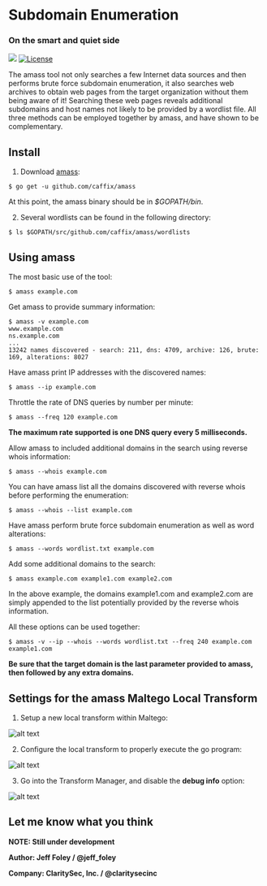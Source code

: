 # Subdomain Enumeration

### On the smart and quiet side

[![](https://img.shields.io/badge/go-1.8-blue.svg)](https://github.com/moovweb/gvm) [![License](https://img.shields.io/badge/license-Apache%202.0-blue.svg)](https://www.apache.org/licenses/LICENSE-2.0)


The amass tool not only searches a few Internet data sources and then performs brute force subdomain enumeration, it also searches web archives to obtain web pages from the target organization without them being aware of it! Searching these web pages reveals additional subdomains and host names not likely to be provided by a wordlist file. All three methods can be employed together by amass, and have shown to be complementary.


## Install

1. Download [amass](https://github.com/caffix/amass):
```
$ go get -u github.com/caffix/amass
```

At this point, the amass binary should be in *$GOPATH/bin*.


2. Several wordlists can be found in the following directory:
```
$ ls $GOPATH/src/github.com/caffix/amass/wordlists
```


## Using amass

The most basic use of the tool:
```
$ amass example.com
```


Get amass to provide summary information:
```
$ amass -v example.com
www.example.com
ns.example.com
...
13242 names discovered - search: 211, dns: 4709, archive: 126, brute: 169, alterations: 8027
```


Have amass print IP addresses with the discovered names:
```
$ amass --ip example.com
```


Throttle the rate of DNS queries by number per minute:
```
$ amass --freq 120 example.com
```

**The maximum rate supported is one DNS query every 5 milliseconds.**


Allow amass to included additional domains in the search using reverse whois information:
```
$ amass --whois example.com
```


You can have amass list all the domains discovered with reverse whois before performing the enumeration:
```
$ amass --whois --list example.com
```


Have amass perform brute force subdomain enumeration as well as word alterations:
```
$ amass --words wordlist.txt example.com
```


Add some additional domains to the search:
```
$ amass example.com example1.com example2.com
```

In the above example, the domains example1.com and example2.com are simply appended to the list potentially provided by the reverse whois information.


All these options can be used together:
```
$ amass -v --ip --whois --words wordlist.txt --freq 240 example.com example1.com
```

**Be sure that the target domain is the last parameter provided to amass, then followed by any extra domains.**


## Settings for the amass Maltego Local Transform

1. Setup a new local transform within Maltego:

![alt text](https://github.com/caffix/amass/blob/master/examples/maltegosetup1.png "Setup")


2. Configure the local transform to properly execute the go program:

![alt text](https://github.com/caffix/amass/blob/master/examples/maltegosetup2.png "Configure")


3. Go into the Transform Manager, and disable the **debug info** option:

![alt text](https://github.com/caffix/amass/blob/master/examples/maltegosetup3.png "Disable Debug")


## Let me know what you think

**NOTE: Still under development**

**Author: Jeff Foley / @jeff_foley**

**Company: ClaritySec, Inc. / @claritysecinc**